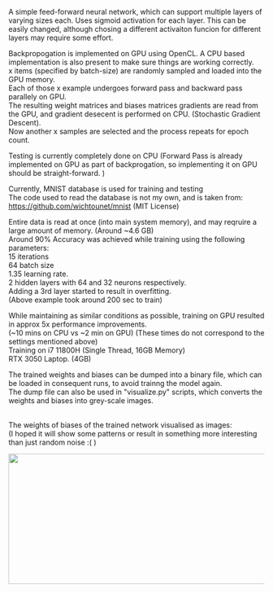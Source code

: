 A simple feed-forward neural network, which can support multiple layers of varying sizes each.
Uses sigmoid activation for each layer. This can be easily changed, although chosing a different activaiton funcion for different layers may require some effort.

Backpropogation is implemented on GPU using OpenCL. A CPU based implementation is also present to make sure things are working correctly. <br/>
x items (specified by batch-size) are randomly sampled and loaded into the GPU memory.<br/>
Each of those x example undergoes forward pass and backward pass parallely on GPU.<br/>
The resulting weight matrices and biases matrices gradients are read from the GPU, and gradient desecent is performed on CPU. (Stochastic Gradient Descent).<br/>
Now another x samples are selected and the process repeats for epoch count.<br/>

Testing is currently completely done on CPU (Forward Pass is already implemented on GPU as part of backprogation, so implementing it on GPU should be straight-forward. )<br/>

Currently, MNIST database is used for training and testing<br/>
The code used to read the database is not my own, and is taken from:<br/>
https://github.com/wichtounet/mnist (MIT License)<br/>

Entire data is read at once (into main system memory), and may reqruire a large amount of memory. (Around ~4.6 GB)<br/>
Around 90% Accuracy was achieved while training using the following parameters:<br/>
15 iterations<br/>
64 batch size<br/>
1.35 learning rate.<br/>
2 hidden layers with 64 and 32 neurons respectively.<br/>
Adding a 3rd layer started to result in overfitting.<br/>
(Above example took around 200 sec to train) <br/>

While maintaining as similar conditions as possible, training on GPU resulted in approx 5x performance improvements.<br/>
(~10 mins on CPU vs ~2 min on GPU) (These times do not correspond to the settings mentioned above)<br/>
Training on i7 11800H (Single Thread, 16GB Memory)<br/>
RTX 3050 Laptop. (4GB)<br/>

The trained weights and biases can be dumped into a binary file, which can be loaded in consequent runs, to avoid trainng the model again. <br/>
The dump file can also be used in "visualize.py" scripts, which converts the weights and biases into grey-scale images. <br/> <br/>

The weights of biases of the trained network visualised as images: <br/>
(I hoped it will show some patterns or result in something more interesting than just random noise :( )

<img src="https://drive.google.com/file/d/1yT_rdWWjqdcv_Z8O5Ge_rUaUHcZBRySy/" width="512" height="256" />
